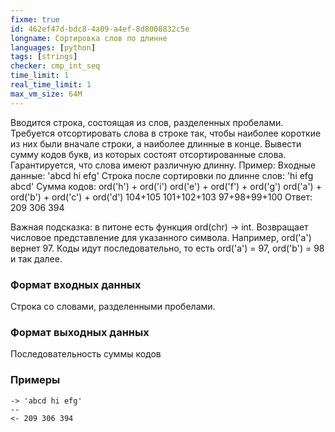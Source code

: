 ```yaml
---
fixme: true
id: 462ef47d-bdc8-4a09-a4ef-8d8008832c5e
longname: Сортировка слов по длинне
languages: [python]
tags: [strings]
checker: cmp_int_seq
time_limit: 1
real_time_limit: 1
max_vm_size: 64M
---
```



Вводится строка, состоящая из слов, разделенных пробелами. Требуется отсортировать слова в строке так, чтобы наиболее короткие из них были вначале строки, а наиболее длинные в конце. Вывести сумму кодов букв, из которых состоят отсортированные слова. Гарантируется, что слова имеют различную длинну.
Пример:
Входные данные: 'abcd hi efg'
Строка после сортировки по длинне слов: 'hi efg abcd'
Сумма кодов: ord('h') + ord('i') ord('e') + ord('f') + ord('g') ord('a') + ord('b') + ord('c') + ord('d')
104+105 101+102+103 97+98+99+100
Ответ: 209 306 394

Важная подсказка: в питоне есть функция ord(chr) -> int. Возвращает числовое представление для указанного символа.
Например, ord('a') вернет 97. Коды идут последовательно, то есть ord('a') = 97, ord('b') = 98 и так далее. 

### Формат входных данных

Строка со словами, разделенными пробелами.

### Формат выходных данных

Последовательность суммы кодов

### Примеры

```
-> 'abcd hi efg'
--
<- 209 306 394
```
